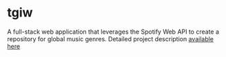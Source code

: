 # tgiw

A full-stack web application that leverages the Spotify Web API to create a repository for global music genres. Detailed project description [available here](https://portfolio-hpr.pages.dev/projects/tgiw)
